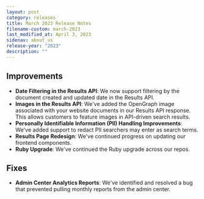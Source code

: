```yaml
---
layout: post
category: releases
title: March 2023 Release Notes
filename-custom: march-2023
last_modified_at: April 3, 2023
sidenav: about_us
release-year: "2023"
description: ""
---
```

## Improvements

* **Date Filtering in the Results API**: We now support filtering by the document created and updated date in the Results API. 
* **Images in the Results API**: We've added the OpenGraph image associated with your website documents in our Results API response. This allows customers to feature images in API-driven search results. 
* **Personally Identifiable Information (PII) Handling Improvements**: We've added support to redact PII searchers may enter as search terms.
* **Results Page Redesign**: We've continued progress on updating our frontend components. 
* **Ruby Upgrade**: We've continued the Ruby upgrade across our repos.


## Fixes
* **Admin Center Analytics Reports**: We've identified and resolved a bug that prevented pulling monthly reports from the admin center.
